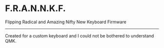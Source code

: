 # F.R.A.N.N.K.F.
Flipping Radical and Amazing Nifty New Keyboard Firmware

---

Created for a custom keyboard and I could not be bothered to understand QMK.
